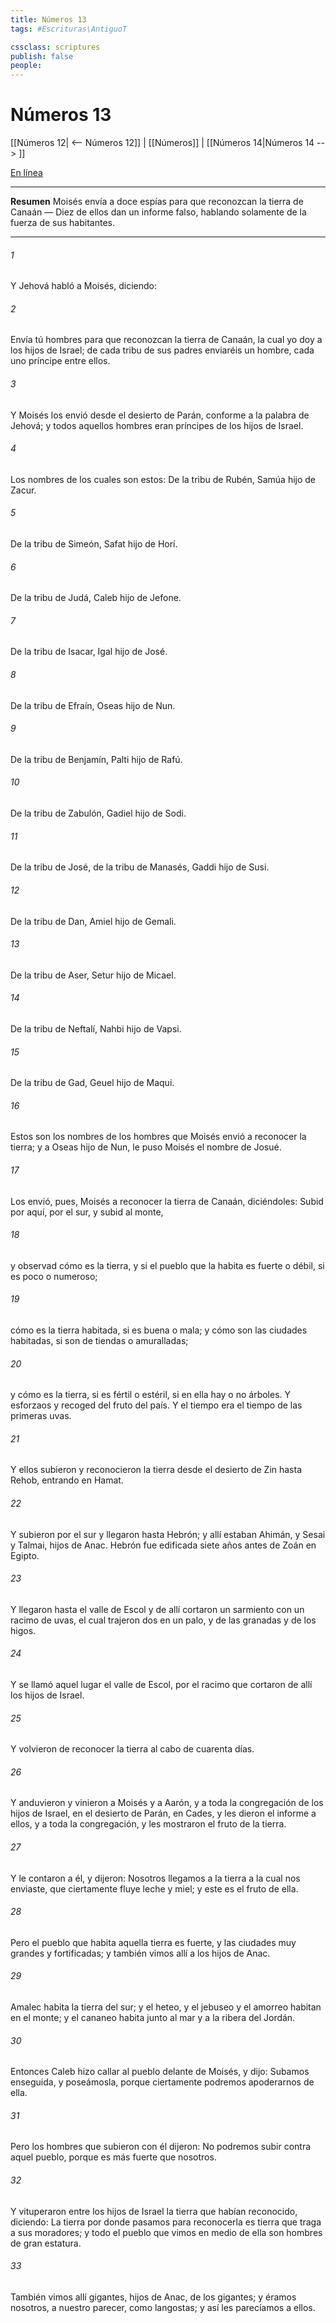 ```yaml
---
title: Números 13
tags: #Escrituras\AntiguoT

cssclass: scriptures
publish: false
people:
---
```


# Números 13
[[Números 12| <-- Números 12]] | [[Números]] | [[Números 14|Números 14 --> ]]

[En línea](https://churchofjesuschrist.org/study/scriptures/ot/num/13?lang=spa)

---
__Resumen__
Moisés envía a doce espías para que reconozcan la tierra de Canaán — Diez de ellos dan un informe falso, hablando solamente de la fuerza de sus habitantes.

---
###### 1 
Y Jehová habló a Moisés, diciendo:

###### 2 
Envía tú hombres para que reconozcan la tierra de Canaán, la cual yo doy a los hijos de Israel; de cada tribu de sus padres enviaréis un hombre, cada uno príncipe entre ellos.

###### 3 
Y Moisés los envió desde el desierto de Parán, conforme a la palabra de Jehová; y todos aquellos hombres eran príncipes de los hijos de Israel.

###### 4 
Los nombres de los cuales son estos: De la tribu de Rubén, Samúa hijo de Zacur.

###### 5 
De la tribu de Simeón, Safat hijo de Horí.

###### 6 
De la tribu de Judá, Caleb hijo de Jefone.

###### 7 
De la tribu de Isacar, Igal hijo de José.

###### 8 
De la tribu de Efraín, Oseas hijo de Nun.

###### 9 
De la tribu de Benjamín, Palti hijo de Rafú.

###### 10 
De la tribu de Zabulón, Gadiel hijo de Sodi.

###### 11 
De la tribu de José, de la tribu de Manasés, Gaddi hijo de Susi.

###### 12 
De la tribu de Dan, Amiel hijo de Gemali.

###### 13 
De la tribu de Aser, Setur hijo de Micael.

###### 14 
De la tribu de Neftalí, Nahbi hijo de Vapsi.

###### 15 
De la tribu de Gad, Geuel hijo de Maqui.

###### 16 
Estos son los nombres de los hombres que Moisés envió a reconocer la tierra; y a Oseas hijo de Nun, le puso Moisés el nombre de Josué.

###### 17 
Los envió, pues, Moisés a reconocer la tierra de Canaán, diciéndoles: Subid por aquí, por el sur, y subid al monte,

###### 18 
y observad cómo es la tierra, y si el pueblo que la habita es fuerte o débil, si es poco o numeroso;

###### 19 
cómo es la tierra habitada, si es buena o mala; y cómo son las ciudades habitadas, si son de tiendas o amuralladas;

###### 20 
y cómo es la tierra, si es fértil o estéril, si en ella hay o no árboles. Y esforzaos y recoged del fruto del país. Y el tiempo era el tiempo de las primeras uvas.

###### 21 
Y ellos subieron y reconocieron la tierra desde el desierto de Zin hasta Rehob, entrando en Hamat.

###### 22 
Y subieron por el sur y llegaron hasta Hebrón; y allí estaban Ahimán, y Sesai y Talmai, hijos de Anac. Hebrón fue edificada siete años antes de Zoán en Egipto.

###### 23 
Y llegaron hasta el valle de Escol y de allí cortaron un sarmiento con un racimo de uvas, el cual trajeron dos en un palo, y de las granadas y de los higos.

###### 24 
Y se llamó aquel lugar el valle de Escol, por el racimo que cortaron de allí los hijos de Israel.

###### 25 
Y volvieron de reconocer la tierra al cabo de cuarenta días.

###### 26 
Y anduvieron y vinieron a Moisés y a Aarón, y a toda la congregación de los hijos de Israel, en el desierto de Parán, en Cades, y les dieron el informe a ellos, y a toda la congregación, y les mostraron el fruto de la tierra.

###### 27 
Y le contaron a él, y dijeron: Nosotros llegamos a la tierra a la cual nos enviaste, que ciertamente fluye leche y miel; y este es el fruto de ella.

###### 28 
Pero el pueblo que habita aquella tierra es fuerte, y las ciudades muy grandes y fortificadas; y también vimos allí a los hijos de Anac.

###### 29 
Amalec habita la tierra del sur; y el heteo, y el jebuseo y el amorreo habitan en el monte; y el cananeo habita junto al mar y a la ribera del Jordán.

###### 30 
Entonces Caleb hizo callar al pueblo delante de Moisés, y dijo: Subamos enseguida, y poseámosla, porque ciertamente podremos apoderarnos de ella.

###### 31 
Pero los hombres que subieron con él dijeron: No podremos subir contra aquel pueblo, porque es más fuerte que nosotros.

###### 32 
Y vituperaron entre los hijos de Israel la tierra que habían reconocido, diciendo: La tierra por donde pasamos para reconocerla es tierra que traga a sus moradores; y todo el pueblo que vimos en medio de ella son hombres de gran estatura.

###### 33 
También vimos allí gigantes, hijos de Anac,  de los gigantes; y éramos nosotros, a nuestro parecer, como langostas; y así les parecíamos a ellos.

